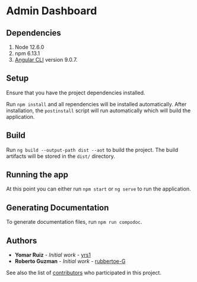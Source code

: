 # Admin Dashboard

## Dependencies
1. Node 12.6.0
2. npm 6.13.1
3. [Angular CLI](https://github.com/angular/angular-cli) version 9.0.7.

## Setup

Ensure that you have the project dependencies installed. 

Run `npm install` and all rependencies will be installed automatically. After installation, the `postinstall` script will run automatically which will build the application.

## Build

Run `ng build --output-path dist --aot` to build the project. The build artifacts will be stored in the `dist/` directory.

## Running the app

At this point you can either run `npm start` or `ng serve` to run the application.

## Generating Documentation

To generate documentation files, run `npm run compodoc`.

## Authors

* **Yomar Ruiz** - *Initial work* - [yrs1](https://github.com/yrs1)
* **Roberto Guzman** - *Initial work* - [rubbertoe-G](https://github.com/rubbertoe-G)

See also the list of [contributors](https://github.com/rubbertoe-G/IReNE-admin-server/graphs/contributors) who participated in this project.
